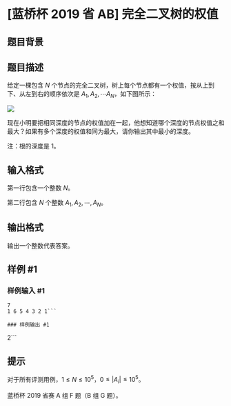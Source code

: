 # [蓝桥杯 2019 省 AB] 完全二叉树的权值

## 题目背景



## 题目描述

给定一棵包含 $N$ 个节点的完全二叉树，树上每个节点都有一个权值，按从上到下、从左到右的顺序依次是 $A_1,A_2, \cdots A_N$，如下图所示：

![](https://cdn.luogu.com.cn/upload/image_hosting/lq1cyfst.png)

现在小明要把相同深度的节点的权值加在一起，他想知道哪个深度的节点权值之和最大？如果有多个深度的权值和同为最大，请你输出其中最小的深度。

注：根的深度是 $1$。

## 输入格式

第一行包含一个整数 $N$。

第二行包含 $N$ 个整数 $A_1,A_2, \cdots, A_N$。

## 输出格式

输出一个整数代表答案。

## 样例 #1

### 样例输入 #1
```
7
1 6 5 4 3 2 1```

### 样例输出 #1

```
2```

## 提示

对于所有评测用例，$1 \le N \le 10^5$，$0 \le |A_i| \le 10^5$。

蓝桥杯 2019 省赛 A 组 F 题（B 组 G 题）。

